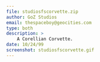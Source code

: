 ```yaml
---
file: studiosfscorvette.zip
author: GoZ Studios
email: thespaceboy@geocities.com
type: both
description: >
    A Corellian Corvette.
date: 10/24/99
screenshot: studiosfscorvette.gif
---
```

